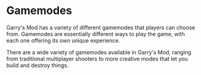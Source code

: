 # Gamemodes

Garry's Mod has a variety of different gamemodes that players can choose from. Gamemodes are essentially different ways to play the game, with each one offering its own unique experience.



There are a wide variety of gamemodes available in Garry's Mod, ranging from traditional multiplayer shooters to more creative modes that let you build and destroy things.
